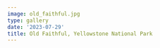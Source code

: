 ```yaml
---
image: old_faithful.jpg
type: gallery
date: '2023-07-29'
title: Old Faithful, Yellowstone National Park
---
```

